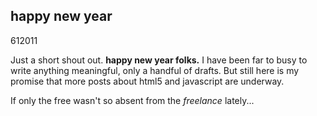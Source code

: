 <article><h2>happy new year</h2><time><span class="day">6</span><span class="month">1</span><span class="year">2011</span></time><p>Just a short shout out. <strong>happy new year folks.</strong> I have been far to busy to write anything meaningful, only a handful of drafts. But still here is my promise that more posts about html5 and javascript are underway.</p><p>If only the free wasn't so absent from the <em>freelance</em> lately...</p></article>